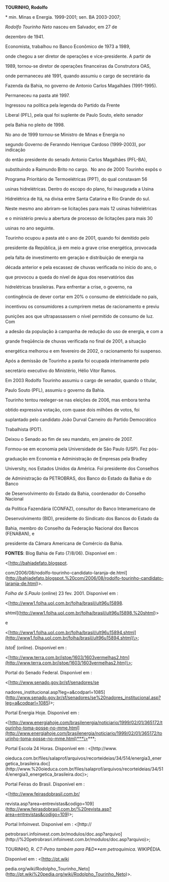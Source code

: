 **TOURINHO, Rodolfo**



\* min. Minas e Energia. 1999-2001; sen. BA 2003-2007;



*Rodolfo Tourinho Neto* nasceu em Salvador, em 27 de

dezembro de 1941.



Economista, trabalhou no Banco Econômico de 1973 a 1989,

onde chegou a ser diretor de operações e vice-presidente. A partir de

1989, tornou-se diretor de operações financeiras da Construtora OAS,

onde permaneceu até 1991, quando assumiu o cargo de secretário da

Fazenda da Bahia, no governo de Antonio Carlos Magalhães (1991-1995).

Permaneceu na pasta até 1997.



Ingressou na política pela legenda do Partido da Frente

Liberal (PFL), pela qual foi suplente de Paulo Souto, eleito senador

pela Bahia no pleito de 1998.



No ano de 1999 tornou-se Ministro de Minas e Energia no

segundo Governo de Feranndo Henrique Cardoso (1999-2003), por indicação

do então presidente do senado Antonio Carlos Magalhães (PFL-BA),

substituindo a Raimundo Brito no cargo.  No ano de 2000 Tourinho expôs o

Programa Prioritário de Termoelétricas (PPT), do qual constavam 56

usinas hidrelétricas. Dentro do escopo do plano, foi inaugurada a Usina

Hidrelétrica de Itá, na divisa entre Santa Catarina e Rio Grande do sul.

Neste mesmo ano abriram-se licitações para mais 12 usinas hidrelétricas

e o ministério previu a abertura de processo de licitações para mais 30

usinas no ano seguinte.



Tourinho ocupou a pasta até o ano de 2001, quando foi demitido pelo

presidente da República, já em meio a grave crise energética, provocada

pela falta de investimento em geração e distribuição de energia na

década anterior e pela escassez de chuvas verificada no início do ano, o

que provocou a queda do nível de água dos reservatórios das

hidrelétricas brasileiras. Para enfrentar a crise, o governo, na

contingência de dever cortar em 20% o consumo de eletricidade no país,

incentivou os consumidores a cumprirem metas de racionamento e previu

punições aos que ultrapassassem o nível permitido de consumo de luz. Com

a adesão da população à campanha de redução do uso de energia, e com a

grande freqüência de chuvas verificada no final de 2001, a situação

energética melhorou e em fevereiro de 2002, o racionamento foi suspenso.

Após a demissão de Tourinho a pasta foi ocupada interinamente pelo

secretário executivo do Ministério, Hélio Vitor Ramos.



Em 2003 Rodolfo Tourinho assumiu o cargo de senador, quando o titular,

Paulo Souto (PFL), assumiu o governo da Bahia.



Tourinho tentou reeleger-se nas eleições de 2006, mas embora tenha

obtido expressiva votação, com quase dois milhões de votos, foi

suplantado pelo candidato João Durval Carneiro do Partido Democrático

Trabalhista (PDT).



Deixou o Senado ao fim de seu mandato, em janeiro de 2007.



Formou-se em economia pela Universidade de São Paulo (USP). Fez pós-

graduação em Economia e Administração de Empresas pela Bradley

University, nos Estados Unidos da América. Foi presidente dos Conselhos

de Administração da PETROBRAS, dos Banco do Estado da Bahia e do Banco

de Desenvolvimento do Estado da Bahia, coordenador do Conselho Nacional

da Política Fazendária (CONFAZ), consultor do Banco Interamericano de

Desenvolvimento (BID), presidente do Sindicato dos Bancos do Estado da

Bahia, membro do Conselho da Federação Nacional dos Bancos (FENABAN), e

presidente da Câmara Americana de Comércio da Bahia.





**FONTES**: Blog Bahia de Fato (7/8/06). Disponível em :

\<[http://bahiadefato.blogspot.

com/2006/08/rodolfo-tourinho-candidato-laranja-de.html](http://bahiadefato.blogspot.%20com/2006/08/rodolfo-tourinho-candidato-laranja-de.html)\>.

*Folha de S.Paulo* (online) 23 fev. 2001. Disponível em :

\<[http://www1.folha.uol.com.br/folha/brasil/ult96u15898.

shtml](http://www1.folha.uol.com.br/folha/brasil/ult96u15898.%20shtml)\>

e

\<[http://www1.folha.uol.com.br/folha/brasil/ult96u15894.shtml](http://www1.folha.uol.com.br/folha/brasil/ult96u15894.shtml)\>;

*IstoÉ* (online). Disponível em :

\<[http://www.terra.com.br/istoe/1603/1603vermelhas2.htm](http://www.terra.com.br/istoe/1603/1603vermelhas2.htm)\>;

Portal do Senado Federal. Disponível em :

\<[http://www.senado.gov.br/sf/senadores/se

nadores\_institucional.asp?leg=a&codparl=1085](http://www.senado.gov.br/sf/senadores/se%20nadores_institucional.asp?leg=a&codparl=1085)\>;

Portal Energia Hoje. Disponível em :



\<[http://www.energiahoje.com/brasilenergia/noticiario/1999/02/01/365172/tourinho-toma-posse-no-mme.html](http://www.energiahoje.com/brasilenergia/noticiario/1999/02/01/365172/tourinho-toma-posse-no-mme.html)***\>***;

Portal Escola 24 Horas. Disponível em : \<[http://www.

oieduca.com.br/files/salaprof/arquivos/recorteideias/34/514/energia3\_energetica\_brasileira.doc](http://www.%20oieduca.com.br/files/salaprof/arquivos/recorteideias/34/514/energia3_energetica_brasileira.doc)\>;

Portal Feiras do Brasil. Disponível em :

\<[http://www.feirasdobrasil.com.br/

revista.asp?area=entrevistas&codigo=109](http://www.feirasdobrasil.com.br/%20revista.asp?area=entrevistas&codigo=109)\>;

Portal Infoinvest. Disponível em : \<[http://

petrobrasri.infoinvest.com.br/modulos/doc.asp?arquivo](http://%20petrobrasri.infoinvest.com.br/modulos/doc.asp?arquivo)\>;

TOURINHO, R. *CT-Petro* *também para P&D**em petroquímica*. WIKIPÉDIA.

Disponível em : \<[http://pt.wiki

pedia.org/wiki/Rodolpho\_Tourinho\_Neto](http://pt.wiki%20pedia.org/wiki/Rodolpho_Tourinho_Neto)\>.




